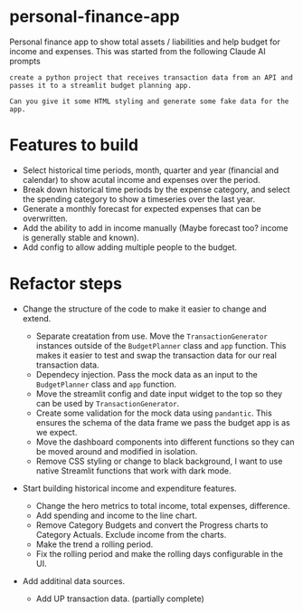 # personal-finance-app
Personal finance app to show total assets / liabilities and help budget for income and expenses.
This was started from the following Claude AI prompts
```
create a python project that receives transaction data from an API and passes it to a streamlit budget planning app.
```
```
Can you give it some HTML styling and generate some fake data for the app.
```

# Features to build
- Select historical time periods, month, quarter and year (financial and calendar) to show acutal income and expenses over the period.
- Break down historical time periods by the expense category, and select the spending category to show a timeseries over the last year.
- Generate a monthly forecast for expected expenses that can be overwritten.
- Add the ability to add in income manually (Maybe forecast too? income is generally stable and known).
- Add config to allow adding multiple people to the budget.

# Refactor steps
- Change the structure of the code to make it easier to change and extend.
    - Separate creatation from use. Move the `TransactionGenerator` instances outside of the `BudgetPlanner` class and `app` function. This makes it easier to test and swap the transaction data for our real transaction data.
    - Dependecy injection. Pass the mock data as an input to the `BudgetPlanner` class and `app` function.
    - Move the streamlit config and date input widget to the top so they can be used by `TransactionGenerator`.
    - Create some validation for the mock data using `pandantic`. This ensures the schema of the data frame we pass the budget app is as we expect.
    - Move the dashboard components into different functions so they can be moved around and modified in isolation.
    - Remove CSS styling or change to black background, I want to use native Streamlit functions that work with dark mode.

- Start building historical income and expenditure features.
    - Change the hero metrics to total income, total expenses, difference.
    - Add spending and income to the line chart.
    - Remove Category Budgets and convert the Progress charts to Category Actuals. Exclude income from the charts.
    - Make the trend a rolling period.
    - Fix the rolling period and make the rolling days configurable in the UI.

- Add additinal data sources.
    - Add UP transaction data. (partially complete)
